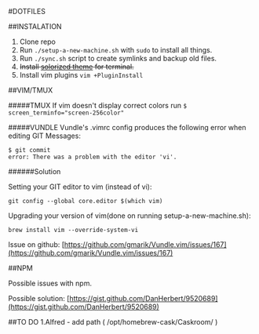 #DOTFILES

##INSTALATION

1. Clone repo
2. Run ```./setup-a-new-machine.sh``` with ```sudo``` to install all things.
3. Run ```./sync.sh``` script to create symlinks and backup old files.
4. ~~Install [solorized theme](http://ethanschoonover.com/solarized/vim-colors-solarized) for terminal.~~
5. Install vim plugins ```vim +PluginInstall```

##VIM/TMUX

#####TMUX
If vim doesn't display correct colors run ```$ screen_terminfo="screen-256color"```

#####VUNDLE
Vundle's .vimrc config produces the following error when editing GIT Messages:
```
$ git commit
error: There was a problem with the editor 'vi'.
```
######Solution

Setting your GIT editor to vim (instead of vi):
```
git config --global core.editor $(which vim)
```

Upgrading your version of vim(done on running setup-a-new-machine.sh):
```
brew install vim --override-system-vi
```

Issue on github: [https://github.com/gmarik/Vundle.vim/issues/167](https://github.com/gmarik/Vundle.vim/issues/167)

##NPM

Possible issues with npm.

Possible solution: [https://gist.github.com/DanHerbert/9520689](https://gist.github.com/DanHerbert/9520689)

##TO DO
1.Alfred - add path ( /opt/homebrew-cask/Caskroom/ )
